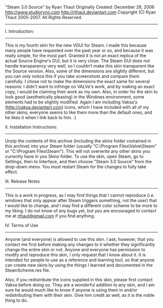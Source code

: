 "Steam 3.0 Source" by Ryan Thaut
Originally Created: December 26, 2006
http://www.studioryno.com
http://rthaut.deviantart.com
Copyright (C) Ryan Thaut 2005-2007. All Rights Reserved.

- - -

I. Introduction:

- - -

This is my fourth skin for the new VGUI for Steam.  I made this because many people have requested over the past year or so, and because it was really simple, for the most part.  Granted it is not an exact replica of the actual Source Engine's GUI, but it is very close.  The Steam GUI does not handle transparency very well, so I couldn't make this skin transparent like the Source version.  Also, some of the dimensions are slightly different, but you can only notice this if you take screenshots and compare them carefully.  I chose not to make the dimensions the exact same for several reasons: I didn't want to infringe on VALVe's work, and by making an exact copy, I would be claiming their work as my own.  Also, in order for the skin to look good (aesthetically pleasing) in the Windows environment, some elements had to be slightly modified.  Again I am including Vaksa's (http://vaksa.deviantart.com) icons, which I have included with all of my other skins; everyone seems to like them more than the default ones, and he likes it when I link back to him. :)

II. Installation Instructions:

- - -

Unzip the contents of this archive (including the skins folder contained in this archive) into your Steam folder (usually "C:\Program Files\Valve\Steam\" or "C:\Program Files\Steam\").  This will not overwrite any other skins you currently have in you Skins folder.  To use the skin, open Steam, go to Settings, then to Interface, and then choose "Steam 3.0 Source" from the drop-down menu.  You must restart Steam for the changes to fully take effect.

III. Release Notes

- - -

This is a work in progress, as I may find things that I cannot reproduce (i.e. windows that only appear after Steam triggers something, not the user) that I would like to change, and I may find a different color scheme to be more to my liking.  I do not know of any bugs yet, but you are encouraged to contact me at rthaut@gmail.com if you find anything.

IV. Terms of Use

- - -

Anyone (and everyone) is allowed to use this skin.  I ask, however, that you contact me first before making any changes to it whether they significantly change the entire skin or not.  Anyone and everyone has permission to modify and reproduce this skin, I only request that I know about it.  It is intended for people to use as a reference and learning tool, so that anyone can create new skins by using the things I learned and documented in the SteamScheme.res file.

Also, if you redistribute the icons supplied in this skin, please first contact Vaksa before doing so.  They are a wonderful addition to any skin, and I am sure he would much like to know if anyone is using them in and/or redistributing them with their skin.  Give him credit as well, as it is the noble thing to do.